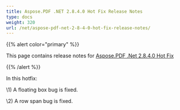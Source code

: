 ```yaml
---
title: Aspose.PDF .NET 2.8.4.0 Hot Fix Release Notes
type: docs
weight: 320
url: /net/aspose-pdf-net-2-8-4-0-hot-fix-release-notes/
---
```


{{% alert color="primary" %}} 

This page contains release notes for [Aspose.PDF .Net 2.8.4.0 Hot Fix](http://www.aspose.com/downloads/pdf/net/new-releases/aspose.pdf-.net-2.8.4.0-hot-fix/)

{{% /alert %}} 

In this hotfix:

\1) A floating box bug is fixed.

\2) A row span bug is fixed.
